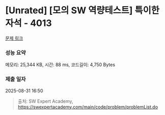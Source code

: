 # [Unrated] [모의 SW 역량테스트] 특이한 자석 - 4013 

[문제 링크](https://swexpertacademy.com/main/code/problem/problemDetail.do?contestProbId=AWIeV9sKkcoDFAVH) 

### 성능 요약

메모리: 25,344 KB, 시간: 88 ms, 코드길이: 4,750 Bytes

### 제출 일자

2025-08-31 16:50



> 출처: SW Expert Academy, https://swexpertacademy.com/main/code/problem/problemList.do